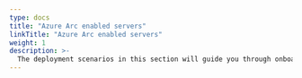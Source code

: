 ```yaml
---
type: docs
title: "Azure Arc enabled servers"
linkTitle: "Azure Arc enabled servers"
weight: 1
description: >-
  The deployment scenarios in this section will guide you through onboarding various Windows and Linux server deployments to Azure with Azure Arc.
---
```

